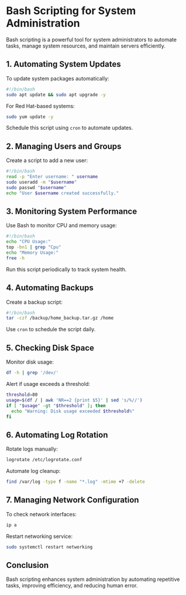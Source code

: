 # Bash Scripting for System Administration

Bash scripting is a powerful tool for system administrators to automate tasks, manage system resources, and maintain servers efficiently.

## 1. Automating System Updates

To update system packages automatically:

```bash
#!/bin/bash
sudo apt update && sudo apt upgrade -y
```

For Red Hat-based systems:

```bash
sudo yum update -y
```

Schedule this script using `cron` to automate updates.

## 2. Managing Users and Groups

Create a script to add a new user:

```bash
#!/bin/bash
read -p "Enter username: " username
sudo useradd -m "$username"
sudo passwd "$username"
echo "User $username created successfully."
```

## 3. Monitoring System Performance

Use Bash to monitor CPU and memory usage:

```bash
#!/bin/bash
echo "CPU Usage:"
top -bn1 | grep "Cpu"
echo "Memory Usage:"
free -h
```

Run this script periodically to track system health.

## 4. Automating Backups

Create a backup script:

```bash
#!/bin/bash
tar -czf /backup/home_backup.tar.gz /home
```

Use `cron` to schedule the script daily.

## 5. Checking Disk Space

Monitor disk usage:

```bash
df -h | grep '/dev/'
```

Alert if usage exceeds a threshold:

```bash
threshold=80
usage=$(df / | awk 'NR==2 {print $5}' | sed 's/%//')
if [ "$usage" -gt "$threshold" ]; then
  echo "Warning: Disk usage exceeded $threshold%"
fi
```

## 6. Automating Log Rotation

Rotate logs manually:

```bash
logrotate /etc/logrotate.conf
```

Automate log cleanup:

```bash
find /var/log -type f -name "*.log" -mtime +7 -delete
```

## 7. Managing Network Configuration

To check network interfaces:

```bash
ip a
```

Restart networking service:

```bash
sudo systemctl restart networking
```

## Conclusion

Bash scripting enhances system administration by automating repetitive tasks, improving efficiency, and reducing human error.
